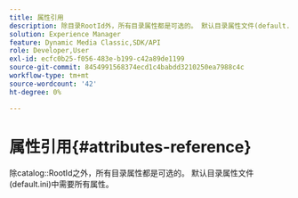 ```yaml
---
title: 属性引用
description: 除目录RootId外，所有目录属性都是可选的。 默认目录属性文件(default.ini)中需要所有属性。
solution: Experience Manager
feature: Dynamic Media Classic,SDK/API
role: Developer,User
exl-id: ecfc0b25-f056-483e-b199-c42a89de1199
source-git-commit: 8454991568374ecd1c4babdd3210250ea7988c4c
workflow-type: tm+mt
source-wordcount: '42'
ht-degree: 0%

---
```


# 属性引用{#attributes-reference}

除catalog::RootId之外，所有目录属性都是可选的。 默认目录属性文件(default.ini)中需要所有属性。
